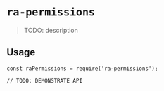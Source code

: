 # `ra-permissions`

> TODO: description

## Usage

```
const raPermissions = require('ra-permissions');

// TODO: DEMONSTRATE API
```
